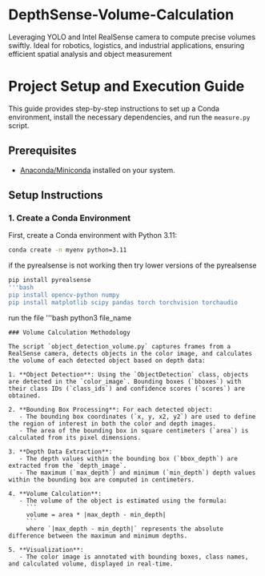 # DepthSense-Volume-Calculation
 Leveraging YOLO and Intel RealSense camera to compute precise volumes swiftly. Ideal for robotics, logistics, and industrial applications, ensuring efficient spatial analysis and object measurement

# Project Setup and Execution Guide

This guide provides step-by-step instructions to set up a Conda environment, install the necessary dependencies, and run the `measure.py` script.

## Prerequisites

- [Anaconda/Miniconda](https://docs.conda.io/projects/conda/en/latest/user-guide/install/index.html) installed on your system.

## Setup Instructions

### 1. Create a Conda Environment

First, create a Conda environment with Python 3.11:

```bash
conda create -n myenv python=3.11
```
if the pyrealsense is not working then try lower versions of the pyrealsense
```bash
pip install pyrealsense
'''bash
pip install opencv-python numpy
pip install matplotlib scipy pandas torch torchvision torchaudio
```
run the file 
'''bash 
python3 file_name 
```
### Volume Calculation Methodology

The script `object_detection_volume.py` captures frames from a RealSense camera, detects objects in the color image, and calculates the volume of each detected object based on depth data:

1. **Object Detection**: Using the `ObjectDetection` class, objects are detected in the `color_image`. Bounding boxes (`bboxes`) with their class IDs (`class_ids`) and confidence scores (`scores`) are obtained.

2. **Bounding Box Processing**: For each detected object:
   - The bounding box coordinates (`x, y, x2, y2`) are used to define the region of interest in both the color and depth images.
   - The area of the bounding box in square centimeters (`area`) is calculated from its pixel dimensions.

3. **Depth Data Extraction**: 
   - The depth values within the bounding box (`bbox_depth`) are extracted from the `depth_image`.
   - The maximum (`max_depth`) and minimum (`min_depth`) depth values within the bounding box are computed in centimeters.

4. **Volume Calculation**: 
   - The volume of the object is estimated using the formula:
     ```
     volume = area * |max_depth - min_depth|
     ```
     where `|max_depth - min_depth|` represents the absolute difference between the maximum and minimum depths.

5. **Visualization**: 
   - The color image is annotated with bounding boxes, class names, and calculated volume, displayed in real-time.



